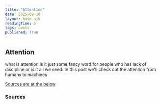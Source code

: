 ```yaml
---
title: "Attention"
date: 2025-09-10
layout: base.njk
readingTime: 5
tags: posts
published: True
---
```


## Attention

what is attention is it just some fancy word for people who has lack of discipline or is it all we need. In this post we'll check out the attention from humans to machines

<a href="#sources">Sources are at the below</a>

### Sources
